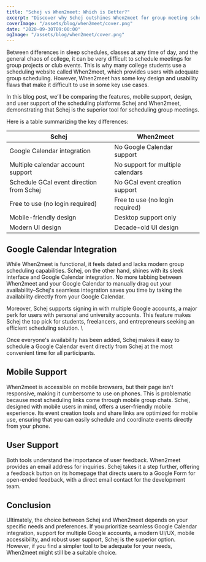 ```yaml
---
title: "Schej vs When2meet: Which is Better?"
excerpt: "Discover why Schej outshines When2meet for group meeting scheduling with its seamless Google Calendar integration and support."
coverImage: "/assets/blog/when2meet/cover.png"
date: "2020-09-30T09:00:00"
ogImage: "/assets/blog/when2meet/cover.png"
---
```


Between differences in sleep schedules, classes at any time of day, and the general chaos of college, it can be very difficult to schedule meetings for group projects or club events. This is why many college students use a scheduling website called When2meet, which provides users with adequate group scheduling. However, When2meet has some key design and usability flaws that make it difficult to use in some key use cases.

In this blog post, we’ll be comparing the features, mobile support, design, and user support of the scheduling platforms Schej and When2meet, demonstrating that Schej is the superior tool for scheduling group meetings.

Here is a table summarizing the key differences:

| Schej                                    | When2meet                         |
| ---------------------------------------- | --------------------------------- |
| Google Calendar integration              | No Google Calendar support        |
| Multiple calendar account support        | No support for multiple calendars |
| Schedule GCal event direction from Schej | No GCal event creation support    |
| Free to use (no login required)          | Free to use (no login required)   |
| Mobile-friendly design                   | Desktop support only              |
| Modern UI design                         | Decade-old UI design              |

## Google Calendar Integration

While When2meet is functional, it feels dated and lacks modern group scheduling capabilities. Schej, on the other hand, shines with its sleek interface and Google Calendar integration. No more tabbing between When2meet and your Google Calendar to manually drag out your availability–Schej's seamless integration saves you time by taking the availability directly from your Google Calendar.

Moreover, Schej supports signing in with multiple Google accounts, a major perk for users with personal and university accounts. This feature makes Schej the top pick for students, freelancers, and entrepreneurs seeking an efficient scheduling solution. \

Once everyone's availability has been added, Schej makes it easy to schedule a Google Calendar event directly from Schej at the most convenient time for all participants.

## Mobile Support

When2meet is accessible on mobile browsers, but their page isn't responsive, making it cumbersome to use on phones. This is problematic because most scheduling links come through mobile group chats. Schej, designed with mobile users in mind, offers a user-friendly mobile experience. Its event creation tools and share links are optimized for mobile use, ensuring that you can easily schedule and coordinate events directly from your phone.

## User Support

Both tools understand the importance of user feedback. When2meet provides an email address for inquiries. Schej takes it a step further, offering a feedback button on its homepage that directs users to a Google Form for open-ended feedback, with a direct email contact for the development team.

## Conclusion

Ultimately, the choice between Schej and When2meet depends on your specific needs and preferences. If you prioritize seamless Google Calendar integration, support for multiple Google accounts, a modern UI/UX, mobile accessibility, and robust user support, Schej is the superior option. However, if you find a simpler tool to be adequate for your needs, When2meet might still be a suitable choice.
